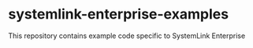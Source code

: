 # systemlink-enterprise-examples
This repository contains example code specific to SystemLink Enterprise
